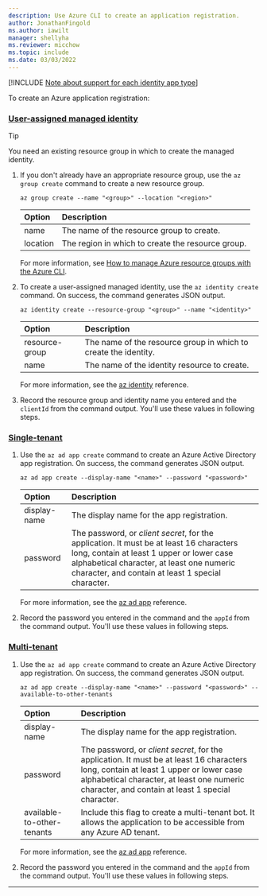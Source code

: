 ```yaml
---
description: Use Azure CLI to create an application registration.
author: JonathanFingold
ms.author: iawilt
manager: shellyha
ms.reviewer: micchow
ms.topic: include
ms.date: 03/03/2022
---
```


[!INCLUDE [Note about support for each identity app type](../azure-bot-resource/identity-app-type-support.md)]

To create an Azure application registration:

### [User-assigned managed identity](#tab/userassigned)

> [!TIP]
> You need an existing resource group in which to create the managed identity.

1. If you don't already have an appropriate resource group, use the `az group create` command to create a new resource group.

    ```azurecli
    az group create --name "<group>" --location "<region>"
    ```

    | Option   | Description                                       |
    |:---------|:--------------------------------------------------|
    | name     | The name of the resource group to create.         |
    | location | The region in which to create the resource group. |

    For more information, see [How to manage Azure resource groups with the Azure CLI](/cli/azure/manage-azure-groups-azure-cli).

1. To create a user-assigned managed identity, use the `az identity create` command.
    On success, the command generates JSON output.

    ```azurecli
    az identity create --resource-group "<group>" --name "<identity>"
    ```

    | Option         | Description                                                     |
    |:---------------|:----------------------------------------------------------------|
    | resource-group | The name of the resource group in which to create the identity. |
    | name           | The name of the identity resource to create.                    |

    For more information, see the [az identity](/cli/azure/identity) reference.

1. Record the resource group and identity name you entered and the `clientId` from the command output.
    You'll use these values in following steps.

### [Single-tenant](#tab/singletenant)

1. Use the `az ad app create` command to create an Azure Active Directory app registration.
    On success, the command generates JSON output.

    ```azurecli
    az ad app create --display-name "<name>" --password "<password>"
    ```
  
    | Option | Description |
    |:-|:-|
    | display-name | The display name for the app registration. |
    | password | The password, or _client secret_, for the application. It must be at least 16 characters long, contain at least 1 upper or lower case alphabetical character, at least one numeric character, and contain at least 1 special character. |

    For more information, see the [az ad app](/cli/azure/ad/app) reference.

1. Record the password you entered in the command and the `appId` from the command output.
    You'll use these values in following steps.

### [Multi-tenant](#tab/multitenant)

1. Use the `az ad app create` command to create an Azure Active Directory app registration.
    On success, the command generates JSON output.

    ```azurecli
    az ad app create --display-name "<name>" --password "<password>" --available-to-other-tenants
    ```

    | Option | Description |
    |:-|:-|
    | display-name | The display name for the app registration. |
    | password | The password, or _client secret_, for the application. It must be at least 16 characters long, contain at least 1 upper or lower case alphabetical character, at least one numeric character, and contain at least 1 special character. |
    | available-to-other-tenants | Include this flag to create a multi-tenant bot. It allows the application to be accessible from any Azure AD tenant. |

    For more information, see the [az ad app](/cli/azure/ad/app) reference.

1. Record the password you entered in the command and the `appId` from the command output.
    You'll use these values in following steps.

---
